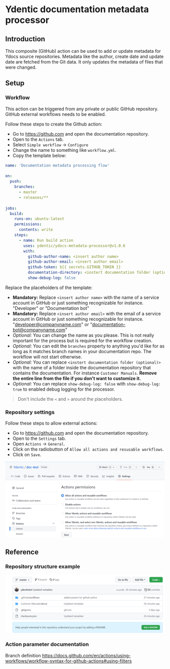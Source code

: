 # Ydentic documentation metadata processor

## Introduction
This composite (GitHub) action can be used to add or update metadata for Ydocs source repositories. Metadata like the author, create date and update date are fetched from the Git data. It only updates the metadata of files that were changed.

## Setup

### Workflow
This action can be triggered from any private or public GitHub repository. GitHub external workflows needs to be enabled.

Follow these steps to create the Github action:
-	Go to https://github.com and open the documentation repository.
-	Open to the `Actions` tab.
-	Select `Simple workflow` -> `Configure`
-	Change the name to something like `workflow.yml`.
-	Copy the template below:


``` yaml
name: 'Documentation metadata processing flow'

on: 
  push:
    branches:
      - master
      - releases/**

jobs:
  build:
    runs-on: ubuntu-latest
    permissions:
      contents: write
    steps:
      - name: Run build action
        uses: ydentic/ydocs-metadata-processor@v1.0.6
        with:
          github-author-name: <insert author name>
          github-author-email: <insert author email>
          github-token: ${{ secrets.GITHUB_TOKEN }}
          documentation-directory: <instert documentation folder (optional)>
          show-debug-log: false
```

Replace the placeholders of the template:
- **Mandatory:** Replace `<insert author name>` with the name of a service account in GitHub or just something recognizable for instance. "Developer" or "Documentation bot"
- **Mandatory:** Replace `<insert author email>` with the email of a service account in GitHub or just something recognizable for instance. "developer@companyname.com" or "documentation-bot@companyname.com"
- *Optional:* You can change the name as you please. This is not really important for the process but is required for the workflow creation.
- *Optional:* You can edit the `branches` property to anything you'd like for as long as it matches branch names in your documentation repo. The workflow will not start otherwise.
-  *Optional:* You can replace `<instert documentation folder (optional)>` with the name of a folder inside the documentation repository that contains the documentation. For instance `Customer Manuals`. **Remove the entire line from the file if you don't want to customize it.**
-  *Optional:* You can replace `show-debug-log: false` with `show-debug-log: true` to enabled debug logging for the processor. 

> Don't include the `<` and `>` around the placeholders.

### Repository settings

Follow these steps to allow external actions:
-	Go to https://github.com and open the documentation repository.
-	Open to the `Settings` tab.
- Open `Actions` -> `General`.
- Click on the radiobutton of `Allow all actions and resusable workflows`.
- Click on `Save`.

![img/documentation-repo-action-settings](img/documentation-repo-action-settings.png)

## Reference

### Repository structure example
![img/documentation-repo-action-overview](img/documentation-repo-action-overview.png)

### Action parameter documentation

Branch definition
https://docs.github.com/en/actions/using-workflows/workflow-syntax-for-github-actions#using-filters
